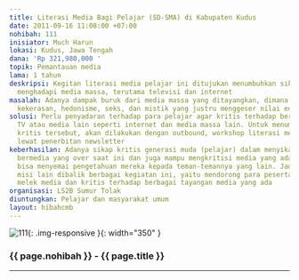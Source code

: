 ```yaml
---
title: Literasi Media Bagi Pelajar (SD-SMA) di Kabupaten Kudus
date: 2011-09-16 11:08:00 +07:00
nohibah: 111
inisiator: Much Harun
lokasi: Kudus, Jawa Tengah
dana: 'Rp 321,980,000 '
topik: Pemantauan media
lama: 1 tahun
deskripsi: Kegitan literasi media pelajar ini ditujukan menumbuhkan sikap kritis dalam
  menghadapi media massa, terutama televisi dan internet
masalah: Adanya dampak buruk dari media massa yang ditayangkan, dimana terdapat unsur-unsur
  kekerasan, hedonisme, seks, dan mistik yang justru menggeser nilai edukasinya
solusi: Perlu penyadaran terhadap para pelajar agar kritis terhadap berbagai tayangan
  TV atau media lain seperti internet dan media massa lain. Untuk menumbuhkan sikap
  kritis tersebut, akan dilakukan dengan outbound, workshop literasi media, dan juga
  lewat penerbitan newsletter
keberhasilan: Adanya sikap kritis generasi muda (pelajar) dalam menyikapi kebebasan
  bermedia yang over saat ini dan juga mampu mengkritisi media yang ada, sekaligus
  bisa menyemai pengetahuan mereka kepada teman-temannya yang lain. Jadi ada satu
  misi lain dibalik berbagai kegiatan ini, yaitu mendorong para peserta untuk membumikan
  melek media dan kritis terhadap berbagai tayangan media yang ada
organisasi: LS2B Sumur Tolak
diuntungkan: Pelajar dan masyarakat umum
layout: hibahcmb
---
```


![111](/static/img/hibahcmb/111.png){: .img-responsive }{: width="350" }

### {{ page.nohibah }} - {{ page.title }}

---
